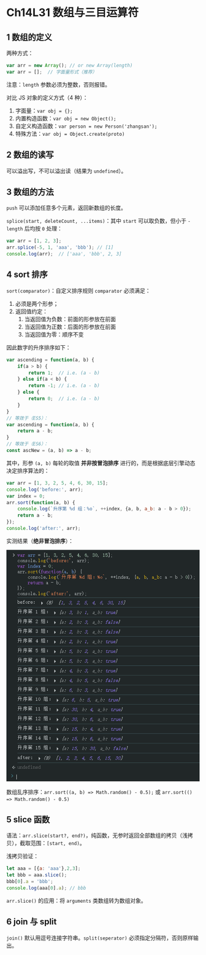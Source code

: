# Ch14L31 数组与三目运算符



## 1 数组的定义

两种方式：

```js
var arr = new Array(); // or new Array(length)
var arr = [];  // 字面量形式（推荐）
```

注意：`length` 参数必须为整数，否则报错。

对比 JS 对象的定义方式（4 种）：

1. 字面量：`var obj = {};`
2. 内置构造函数：`var obj = new Object();`
3. 自定义构造函数：`var person = new Person('zhangsan');`
4. 特殊方法：`var obj = Object.create(proto)`



## 2 数组的读写

可以溢出写，不可以溢出读（结果为 `undefined`）。



## 3 数组的方法

`push` 可以添加任意多个元素，返回新数组的长度。

`splice(start, deleteCount, ...items)`：其中 `start` 可以取负数，但小于 `-length` 后均按 `0` 处理：

```js
var arr = [1, 2, 3];
arr.splice(-5, 1, 'aaa', 'bbb'); // [1]
console.log(arr);  // ['aaa', 'bbb', 2, 3]
```



## 4 sort 排序

`sort(comparator)`：自定义排序规则 `comparator` 必须满足：

1. 必须是两个形参；
2. 返回值约定：
   1. 当返回值为负数：前面的形参放在前面
   2. 当返回值为正数：后面的形参放在前面
   3. 当返回值为零：顺序不变

因此数字的升序排序如下：

```js
var ascending = function(a, b) {
    if(a > b) {
        return 1;  // i.e. (a - b)
    } else if(a < b) {
        return -1; // i.e. (a - b)
    } else {
        return 0;  // i.e. (a - b)
    }
}
// 等效于（ES5）：
var ascending = function(a, b) {
    return a - b;
}
// 等效于（ES6）：
const ascNew = (a, b) => a - b;
```

其中，形参 `(a, b)` 每轮的取值 **并非按冒泡排序** 进行的，而是根据底层引擎动态决定排序算法的：

```js
var arr = [1, 3, 2, 5, 4, 6, 30, 15];
console.log('before:', arr);
var index = 0;
arr.sort(function(a, b) {
    console.log(`升序第 %d 组：%o`, ++index, {a, b, a_b: a - b > 0});
    return a - b;
});
console.log('after:', arr);
```

实测结果（**绝非冒泡排序**）：

![](../assets/14.1.png)



数组乱序排序：`arr.sort((a, b) => Math.random() - 0.5);` 或 `arr.sort(() => Math.random() - 0.5)`



## 5 slice 函数

语法：`arr.slice(start?, end?)`，纯函数，无参时返回全部数组的拷贝（浅拷贝），截取范围：`[start, end)`。

浅拷贝验证：

```js
let aaa = [{a: 'aaa'},2,3];
let bbb = aaa.slice();
bbb[0].a = 'bbb';
console.log(aaa[0].a); // bbb
```

`arr.slice()` 的应用：将 `arguments` 类数组转为数组对象。



## 6 join 与 split

`join()` 默认用逗号连接字符串。`split(seperator)` 必须指定分隔符，否则原样输出。
